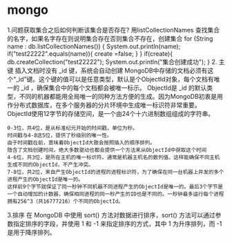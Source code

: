 # mongo
1.问题获取集合之后如何判断该集合是否存在?
用listCollectionNames 查找集合的名字，如果名字存在则说明集合存在否则集合不存在，创建集合
 for (String name : db.listCollectionNames()) {
                System.out.println(name);
                if("test22222".equals(name)){
                    create =false;
                }
            }
            if(create){
                db.createCollection("test22222");
                System.out.println("集合创建成功");
            }
2. 主键
   插入文档时没有 _id 键，系统会自动创建
   MongoDB中存储的文档必须有这个“_id”键。这个键的值可以是任意类型，默认是个ObjectId对象，每个文档有唯一的 _id ，确保集合中的每个文档都会被唯一标示。
   ObjectId是 _id 的默认类型，不同的机器都能用全局唯一的同种方法方便的生成。因为MongoDB初衷是用作分布式数据库，在多个服务器的分片环境中生成唯一标识符非常重要。
   ObjectId使用12字节的存储空间，是一个由24个十六进制数组组成的字符串。

    0-3位，共4位，是从标准纪元开始的时间戳，单位为秒。
    时间戳与4-8这5位，提供了秒级别的唯一性。
    由于时间戳在前，意味着ObjectId大致会按照插入的顺序排列。
    隐含了文档创建时间，绝大多数驱动也都会提供一个方法来从ObjectId中获取这个时间
    4-6位，共3位，是所在主机的唯一标识符。通常是机器主机名的散列值。这样能确保不同主机生成不同的ObjectId，不产生冲突。
    7-8位，共2位，来自产生ObjectId的进程的进程标识符，为了确保在同一台机器上并发的多个进程产生的ObjectId是唯一的。
    这样前9个字节就保证了同一秒钟不同机器不同进程产生的ObjectId是唯一的。最后3个字节是一个自动增加的计数器，确保相同进程的同一秒产生的ID也是不同的。一秒钟最多运行每个进程拥有256^3（共16777216）个不同的ObjectId。

3.排序
在 MongoDB 中使用 sort() 方法对数据进行排序，sort() 方法可以通过参数指定排序的字段，并使用 1 和 -1 来指定排序的方式，其中 1 为升序排列，而 -1 是用于降序排列。